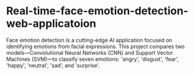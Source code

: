 # Real-time-face-emotion-detection-web-applicatoion
Face emotion detection is a cutting-edge AI application focused on identifying emotions from facial expressions. This project compares two models—Convolutional Neural Networks (CNN) and Support Vector Machines (SVM)—to classify seven emotions: 'angry', 'disgust', 'fear', 'happy', 'neutral', 'sad', and 'surprise'.
